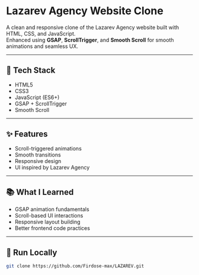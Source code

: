 # Lazarev Agency Website Clone

A clean and responsive clone of the Lazarev Agency website built with HTML, CSS, and JavaScript.  
Enhanced using **GSAP**, **ScrollTrigger**, and **Smooth Scroll** for smooth animations and seamless UX.

---

## 🚀 Tech Stack

- HTML5  
- CSS3  
- JavaScript (ES6+)  
- GSAP + ScrollTrigger  
- Smooth Scroll

---

## ✨ Features

- Scroll-triggered animations  
- Smooth transitions  
- Responsive design  
- UI inspired by Lazarev Agency

---

## 📚 What I Learned

- GSAP animation fundamentals  
- Scroll-based UI interactions  
- Responsive layout building  
- Better frontend code practices

---

## 📁 Run Locally

```bash
git clone https://github.com/Firdose-max/LAZAREV.git
